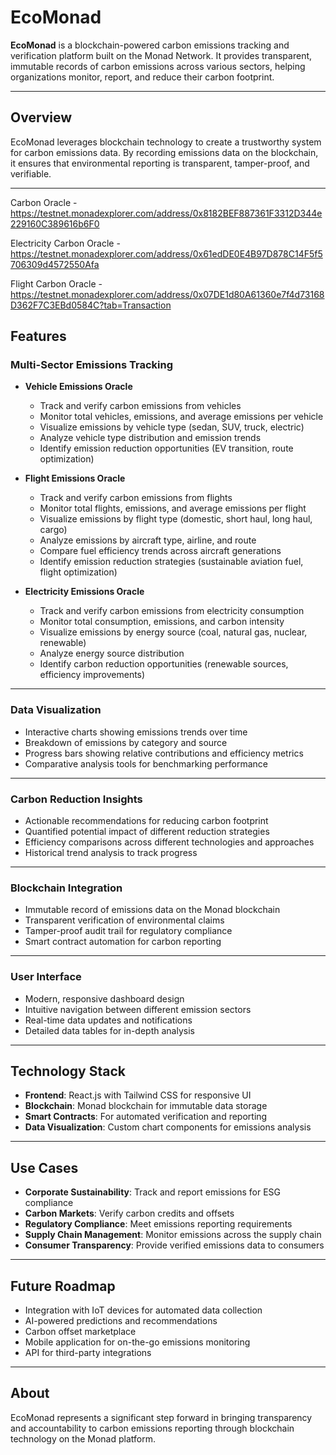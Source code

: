 # EcoMonad

**EcoMonad** is a blockchain-powered carbon emissions tracking and verification platform built on the Monad Network. It provides transparent, immutable records of carbon emissions across various sectors, helping organizations monitor, report, and reduce their carbon footprint.

---

## Overview

EcoMonad leverages blockchain technology to create a trustworthy system for carbon emissions data. By recording emissions data on the blockchain, it ensures that environmental reporting is transparent, tamper-proof, and verifiable.

---

Carbon Oracle - https://testnet.monadexplorer.com/address/0x8182BEF887361F3312D344e229160C389616b6F0

Electricity  Carbon Oracle - https://testnet.monadexplorer.com/address/0x61edDE0E4B97D878C14F5f5706309d4572550Afa

Flight Carbon  Oracle -  https://testnet.monadexplorer.com/address/0x07DE1d80A61360e7f4d73168D362F7C3EBd0584C?tab=Transaction

## Features

### Multi-Sector Emissions Tracking

- **Vehicle Emissions Oracle**
  - Track and verify carbon emissions from vehicles
  - Monitor total vehicles, emissions, and average emissions per vehicle
  - Visualize emissions by vehicle type (sedan, SUV, truck, electric)
  - Analyze vehicle type distribution and emission trends
  - Identify emission reduction opportunities (EV transition, route optimization)

- **Flight Emissions Oracle**
  - Track and verify carbon emissions from flights
  - Monitor total flights, emissions, and average emissions per flight
  - Visualize emissions by flight type (domestic, short haul, long haul, cargo)
  - Analyze emissions by aircraft type, airline, and route
  - Compare fuel efficiency trends across aircraft generations
  - Identify emission reduction strategies (sustainable aviation fuel, flight optimization)

- **Electricity Emissions Oracle**
  - Track and verify carbon emissions from electricity consumption
  - Monitor total consumption, emissions, and carbon intensity
  - Visualize emissions by energy source (coal, natural gas, nuclear, renewable)
  - Analyze energy source distribution
  - Identify carbon reduction opportunities (renewable sources, efficiency improvements)

---

### Data Visualization

- Interactive charts showing emissions trends over time
- Breakdown of emissions by category and source
- Progress bars showing relative contributions and efficiency metrics
- Comparative analysis tools for benchmarking performance

---

### Carbon Reduction Insights

- Actionable recommendations for reducing carbon footprint
- Quantified potential impact of different reduction strategies
- Efficiency comparisons across different technologies and approaches
- Historical trend analysis to track progress

---

### Blockchain Integration

- Immutable record of emissions data on the Monad blockchain
- Transparent verification of environmental claims
- Tamper-proof audit trail for regulatory compliance
- Smart contract automation for carbon reporting

---

### User Interface

- Modern, responsive dashboard design
- Intuitive navigation between different emission sectors
- Real-time data updates and notifications
- Detailed data tables for in-depth analysis

---

## Technology Stack

- **Frontend**: React.js with Tailwind CSS for responsive UI
- **Blockchain**: Monad blockchain for immutable data storage
- **Smart Contracts**: For automated verification and reporting
- **Data Visualization**: Custom chart components for emissions analysis

---

## Use Cases

- **Corporate Sustainability**: Track and report emissions for ESG compliance
- **Carbon Markets**: Verify carbon credits and offsets
- **Regulatory Compliance**: Meet emissions reporting requirements
- **Supply Chain Management**: Monitor emissions across the supply chain
- **Consumer Transparency**: Provide verified emissions data to consumers

---

## Future Roadmap

- Integration with IoT devices for automated data collection
- AI-powered predictions and recommendations
- Carbon offset marketplace
- Mobile application for on-the-go emissions monitoring
- API for third-party integrations

---

## About

EcoMonad represents a significant step forward in bringing transparency and accountability to carbon emissions reporting through blockchain technology on the Monad platform.
